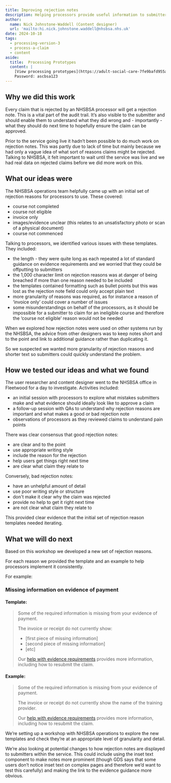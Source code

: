 ```yaml
---
title: Improving rejection notes
description: Helping processors provide useful information to submitters when a claim is rejected.
author:
  name: Nick Johnstone-Waddell (Content designer)
  url: 'mailto:hi.nick.johnstone.waddell@nhsbsa.nhs.uk'
date: 2024-10-18
tags:
  - processing-version-3
  - process-a-claim
  - content
aside:
  title:  Processing Prototypes
  content: |
    [View processing prototypes](https://adult-social-care-7fe9bafd955a.herokuapp.com/version-index?area=Processing) 
    Password: ascbsa123
---
```


## Why we did this work

Every claim that is rejected by an NHSBSA processor will get a rejection note. This is a vital part of the audit trail. It’s also visible to the submitter and should enable them to understand what they did wrong and - importantly - what they should do next time to hopefully ensure the claim can be approved.

Prior to the service going live it hadn’t been possible to do much work on rejection notes. This was partly due to lack of time but mainly because we had only a vague idea of what sort of reasons claims might be rejected. Talking to NHSBSA, it felt important to wait until the service was live and we had real data on rejected claims before we did more work on this.

## What our ideas were

The NHSBSA operations team helpfully came up with an initial set of rejection reasons for processors to use. These covered:

* course not completed
* course not eligible
* invoice only
* images/evidence unclear (this relates to an unsatisfactory photo or scan of a physical document)
* course not commenced

Talking to processors, we identified various issues with these templates. They included:

* the length - they were quite long as each repeated a lot of standard guidance on evidence requirements and we worried that they could be offputting to submitters
* the 1,000 character limit on rejection reasons was at danger of being breached if more than one reason needed to be included
* the templates contained formatting such as bullet points but this was lost as the rejection note field could only accept plain text
* more granularity of reasons was required, as for instance a reason of ‘invoice only’ could cover a number of issues
* some misunderstandings on behalf of the processors, as it should be impossible for a submitter to claim for an ineligible course and therefore the ‘course not eligible’ reason would not be needed

When we explored how rejection notes were used on other systems run by the NHSBSA, the advice from other designers was to keep notes short and to the point and link to additional guidance rather than duplicating it.

So we suspected we wanted more granularity of rejection reasons and shorter text so submitters could quickly understand the problem.

## How we tested our ideas and what we found

The user researcher and content designer went to the NHSBSA office in Fleetwood for a day to investigate. Activities included:

* an initial session with processors to explore what mistakes submitters make and what evidence should ideally look like to approve a claim
* a follow-up session with QAs to understand why rejection reasons are important and what makes a good or bad rejection note
* observations of processors as they reviewed claims to understand pain points

There was clear consensus that good rejection notes:

* are clear and to the point
* use appropriate writing style
* include the reason for the rejection
* help users get things right next time
* are clear what claim they relate to

Conversely, bad rejection notes:

* have an unhelpful amount of detail
* use poor writing style or structure
* don't make it clear why the claim was rejected
* provide no help to get it right next time
* are not clear what claim they relate to

This provided clear evidence that the initial set of rejection reason templates needed iterating.

## What we will do next

Based on this workshop we developed a new set of rejection reasons.

For each reason we provided the template and an example to help processors implement it consistently.

For example:

### Missing information on evidence of payment

#### Template:

> Some of the required information is missing from your evidence of payment.
> 
> The invoice or receipt do not currently show:
> - [first piece of missing information]
> - [second piece of missing information]
> - [etc]
>
> Our [help with evidence requirements](#) provides more information, including how to resubmit the claim.

#### Example:

> Some of the required information is missing from your evidence of payment.
>
> The invoice or receipt do not currently show the name of the training provider.
>
> Our [help with evidence requirements](#) provides more information, including how to resubmit the claim.

We’re setting up a workshop with NHSBSA operations to explore the new templates and check they’re at an appropriate level of granularity and detail.

We’re also looking at potential changes to how rejection notes are displayed to submitters within the service. This could include using the inset text component to make notes more prominent (though GDS says that some users don’t notice inset text on complex pages and therefore we’d want to test this carefully) and making the link to the evidence guidance more obvious.